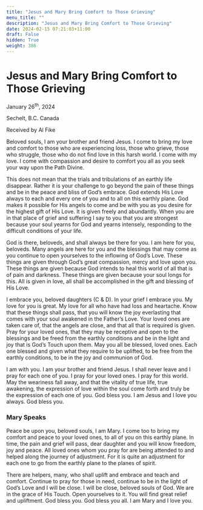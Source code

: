 ```yaml
---
title: "Jesus and Mary Bring Comfort to Those Grieving"
menu_title: ""
description: "Jesus and Mary Bring Comfort to Those Grieving"
date: 2024-02-15 07:21:03+11:00
draft: False
hidden: True
weight: 386
---
```

# Jesus and Mary Bring Comfort to Those Grieving

January 26<sup>th</sup>, 2024

Sechelt, B.C. Canada

Received by Al Fike 

Beloved souls, I am your brother and friend Jesus. I come to bring my love and comfort to those who are experiencing loss, those who grieve, those who struggle, those who do not find love in this harsh world. I come with my love. I come with compassion and desire to comfort you all as you seek your way upon the Path Divine.

This does not mean that the trials and tribulations of an earthly life disappear. Rather it is your challenge to go beyond the pain of these things and be in the peace and bliss of God’s embrace. God extends His Love always to each and every one of you and to all on this earthly plane. God makes it possible for His angels to come and be with you as you desire for the highest gift of His Love. It is given freely and abundantly. When you are in that place of grief and suffering I say to you that you are strongest because your soul yearns for God and yearns intensely, responding to the difficult conditions of your life.

God is there, beloveds, and shall always be there for you. I am here for you, beloveds. Many angels are here for you and the blessings that may come as you continue to open yourselves to the inflowing of God’s Love. These things are given through God’s great compassion, mercy and love upon you. These things are given because God intends to heal this world of all that is of pain and darkness. These things are given because your soul longs for this. All is given in love, all shall be accomplished in the gift and blessing of His Love.

I embrace you, beloved daughters (C & D). In your grief I embrace you. My love for you is great. My love for all who have had loss and heartache. Know that these things shall pass, that you will know the joy everlasting that comes with your soul awakened in the Father’s Love. Your loved ones are taken care of, that the angels are close, and that all that is required is given. Pray for your loved ones, that they may be receptive and open to the blessings and be freed from the earthly conditions and be in the light and joy that is God’s Touch upon them. May you all be blessed, loved ones. Each one blessed and given what they require to be uplifted, to be free from the earthly conditions, to be in the joy and communion of God. 

I am with you. I am your brother and friend Jesus. I shall never leave and I pray for each one of you. I pray for your loved ones. I pray for this world. May the weariness fall away, and that the vitality of true life, true awakening, the expression of love within the soul come forth and truly be the expression of each one of you. God bless you. I am Jesus and I love you always. God bless you.

### Mary Speaks

Peace be upon you, beloved souls, I am Mary. I come too to bring my comfort and peace to your loved ones, to all of you on this earthly plane. In time, the pain and grief will pass, dear daughter and you will know freedom, joy and peace. All loved ones whom you pray for are being attended to and helped along the journey of adjustment. For it is quite an adjustment for each one to go from the earthly plane to the planes of spirit. 

There are helpers, many, who shall uplift and embrace and teach and comfort. Continue to pray for those in need, continue to be in the light of God’s Love and I will be close. I will be close, beloved souls of God. We are in the grace of His Touch. Open yourselves to it. You will find great relief and upliftment. God bless you. God bless you all. I am Mary and I love you.